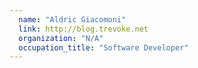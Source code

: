 ```yaml
---
  name: "Aldric Giacomoni"
  link: http://blog.trevoke.net
  organization: "N/A"
  occupation_title: "Software Developer"
---
```

